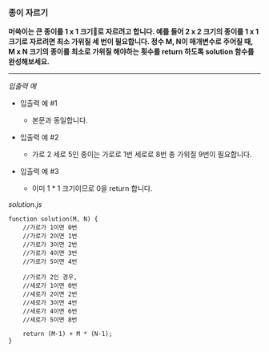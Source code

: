 ### 종이 자르기

**머쓱이는 큰 종이를 1 x 1 크기로 자르려고 합니다. 예를 들어 2 x 2 크기의 종이를 1 x 1 크기로 자르려면 최소 가위질 세 번이 필요합니다. 정수 M, N이 매개변수로 주어질 때, M x N 크기의 종이를 최소로 가위질 해야하는 횟수를 return 하도록 solution 함수를 완성해보세요.**

---

_입출력 예_

- 입출력 예 #1

  - 본문과 동일합니다.

- 입출력 예 #2

  - 가로 2 세로 5인 종이는 가로로 1번 세로로 8번 총 가위질 9번이 필요합니다.

- 입출력 예 #3

  - 이미 1 \* 1 크기이므로 0을 return 합니다.

_solution.js_

```
function solution(M, N) {
    //가로가 1이면 0번
    //가로가 2이면 1번
    //가로가 3이면 2번
    //가로가 4이면 3번
    //가로가 5이면 4번

    //가로가 2인 경우,
    //세로가 1이면 0번
    //세로가 2이면 2번
    //세로가 3이면 4번
    //세로가 4이면 6번
    //세로가 5이면 8번

    return (M-1) + M * (N-1);
}
```
